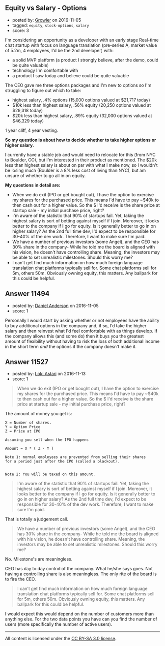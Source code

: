 ## Equity vs Salary - Options

- posted by: [Growler](https://stackexchange.com/users/238615/growler) on 2016-11-05
- tagged: `equity`, `stock-options`, `salary`
- score: 3

<p>I'm considering an opportunity as a developer with an early stage Real-time chat startup with focus on language translation (pre-series A, market value of 5.2m, 4 employees, I'd be the 2nd developer) with:</p>

<ul>
<li>a solid MVP platform (a product I strongly believe, after the demo, could be quite valuable)</li>
<li>technology I'm comfortable with</li>
<li>a product I saw today and believe could be quite valuable</li>
</ul>

<p>The CEO gave me three options packages and I'm new to options so I'm struggling to figure out which to take:</p>

<ul>
<li>highest salary, .4% options (15,000 options valued at $21,717 today)</li>
<li>$10k less than highest salary, .56% equity (20,250 options valued at $29,318 today)</li>
<li>$20k less than highest salary, .89% equity (32,000 options valued at $46,329 today)</li>
</ul>

<p>1 year cliff, 4 year vesting.</p>

<p><strong>So my question is about how to decide whether to take higher options or higher salary.</strong></p>

<p>I currently have a stable job and would need to relocate for this (from NYC to Boulder, CO), but I'm interested in their product as mentioned. The $20k less than highest salary is about on par with what I make now, so I wouldn't be losing much (Boulder is a 8% less cost of living than NYC), but am unsure of whether to go all in on equity. </p>

<p><strong>My questions in detail are:</strong></p>

<ul>
<li>When we do exit (IPO or get bought out), I have the option to exercise my shares for the purchased price. This means I'd have to pay ~$40k to then cash out for a higher value. So the $ I'd receive is the share price at startup sale - my initial purchase price, right? </li>
<li>I'm aware of the statistic that 90% of startups fail. Yet, taking the highest salary is sort of betting against myself if I join. Moreover, it looks better to the company if I go for equity. Is it generally better to go in on higher salary? As the 2nd full time dev, I'd expect to be responsible for 30-40% of the dev work. Therefore, I want to make sure I'm paid.</li>
<li>We have a number of previous investors (some Angel), and the CEO has 30% share in the company- While he told me the board is aligned with his vision, he doesn't have controlling share. Meaning, the investors may be able to set unrealistic milestones. Should this worry me?</li>
<li>I can't get find much information on how much foreign language translation chat platforms typically sell for. Some chat platforms sell for 5m, others 50m. Obviously owning equity, this matters. Any ballpark for this could be helpful.</li>
</ul>



## Answer 11494

- posted by: [Daniel Anderson](https://stackexchange.com/users/8398759/daniel-anderson) on 2016-11-05
- score: 1

<p>Personally I would start by asking whether or not employees have the ability to buy additional options in the company and, if so, I'd take the higher salary and then reinvest what I'd feel comfortable with as things develop.  If the company allows this (and some do) then it buys you the greatest amount of flexibility without having to risk the loss of both additional income in the short term <em>and</em> the options if the company doesn't make it.</p>



## Answer 11527

- posted by: [Loki Astari](https://stackexchange.com/users/7972/loki-astari) on 2016-11-13
- score: 1

<blockquote>
  <p>When we do exit (IPO or get bought out), I have the option to exercise my shares for the purchased price. This means I'd have to pay ~$40k to then cash out for a higher value. So the $ I'd receive is the share price at startup sale - my initial purchase price, right?</p>
</blockquote>

<p>The amount of money you get is:</p>

<pre><code>X = Number of shares.
Y = Option Price
Z = Price at IPO

Assuming you sell when the IPO happens

Amount = X * ( Z - Y )

Note 1: normal employees are prevented from selling their shares
for a period just after the IPO (called a blackout).


Note 2: You will be taxed on this amount.
</code></pre>

<blockquote>
  <p>I'm aware of the statistic that 90% of startups fail. Yet, taking the highest salary is sort of betting against myself if I join. Moreover, it looks better to the company if I go for equity. Is it generally better to go in on higher salary? As the 2nd full time dev, I'd expect to be responsible for 30-40% of the dev work. Therefore, I want to make sure I'm paid.</p>
</blockquote>

<p>That is totally a judgement call.  </p>

<blockquote>
  <p>We have a number of previous investors (some Angel), and the CEO has 30% share in the company- While he told me the board is aligned with his vision, he doesn't have controlling share. Meaning, the investors may be able to set unrealistic milestones. Should this worry me?</p>
</blockquote>

<p>No. Milestone's are meaningless.  </p>

<p>CEO has day to day control of the company. What he/she says goes. Not having a controlling share is also meaningless. The only rite of the board is to fire the CEO.</p>

<blockquote>
  <p>I can't get find much information on how much foreign language translation chat platforms typically sell for. Some chat platforms sell for 5m, others 50m. Obviously owning equity, this matters. Any ballpark for this could be helpful.</p>
</blockquote>

<p>I would expect this would depend on the number of customers more than anything else. For the two data points you have can you find the number of users (more specifically the number of active users).</p>




---

All content is licensed under the [CC BY-SA 3.0 license](https://creativecommons.org/licenses/by-sa/3.0/).
